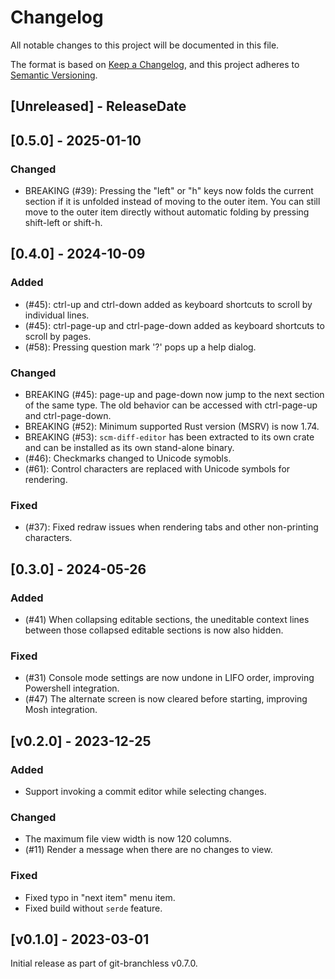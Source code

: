 # Changelog

All notable changes to this project will be documented in this file.

The format is based on [Keep a Changelog](https://keepachangelog.com/en/1.0.0/),
and this project adheres to [Semantic Versioning](https://semver.org/spec/v2.0.0.html).

<!-- next-header -->
## [Unreleased] - ReleaseDate

## [0.5.0] - 2025-01-10

### Changed

- BREAKING (#39): Pressing the "left" or "h" keys now folds the current section if it is unfolded instead of moving to the outer item. You can still move to the outer item directly without automatic folding by pressing shift-left or shift-h.

## [0.4.0] - 2024-10-09

### Added

- (#45): ctrl-up and ctrl-down added as keyboard shortcuts to scroll by individual lines.
- (#45): ctrl-page-up and ctrl-page-down added as keyboard shortcuts to scroll by pages.
- (#58): Pressing question mark '?' pops up a help dialog.

### Changed

- BREAKING (#45): page-up and page-down now jump to the next section of the same type. The old behavior can be accessed with ctrl-page-up and ctrl-page-down.
- BREAKING (#52): Minimum supported Rust version (MSRV) is now 1.74.
- BREAKING (#53): `scm-diff-editor` has been extracted to its own crate and can be installed as its own stand-alone binary.
- (#46): Checkmarks changed to Unicode symobls.
- (#61): Control characters are replaced with Unicode symbols for rendering.

### Fixed

- (#37): Fixed redraw issues when rendering tabs and other non-printing characters.

## [0.3.0] - 2024-05-26

### Added

- (#41) When collapsing editable sections, the uneditable context lines between those collapsed editable sections is now also hidden.

### Fixed

- (#31) Console mode settings are now undone in LIFO order, improving Powershell integration.
- (#47) The alternate screen is now cleared before starting, improving Mosh integration.

## [v0.2.0] - 2023-12-25

### Added

- Support invoking a commit editor while selecting changes.

### Changed

- The maximum file view width is now 120 columns.
- (#11) Render a message when there are no changes to view.

### Fixed

- Fixed typo in "next item" menu item.
- Fixed build without `serde` feature.

## [v0.1.0] - 2023-03-01

Initial release as part of git-branchless v0.7.0.
